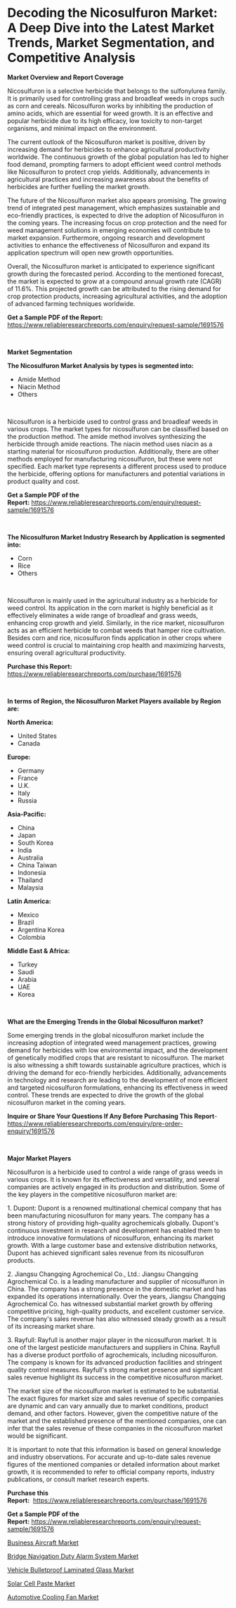 <p><h1>Decoding the Nicosulfuron Market: A Deep Dive into the Latest Market Trends, Market Segmentation, and Competitive Analysis</h1></p><p><strong>Market Overview and Report Coverage</strong></p>
<p><p>Nicosulfuron is a selective herbicide that belongs to the sulfonylurea family. It is primarily used for controlling grass and broadleaf weeds in crops such as corn and cereals. Nicosulfuron works by inhibiting the production of amino acids, which are essential for weed growth. It is an effective and popular herbicide due to its high efficacy, low toxicity to non-target organisms, and minimal impact on the environment.</p><p>The current outlook of the Nicosulfuron market is positive, driven by increasing demand for herbicides to enhance agricultural productivity worldwide. The continuous growth of the global population has led to higher food demand, prompting farmers to adopt efficient weed control methods like Nicosulfuron to protect crop yields. Additionally, advancements in agricultural practices and increasing awareness about the benefits of herbicides are further fuelling the market growth.</p><p>The future of the Nicosulfuron market also appears promising. The growing trend of integrated pest management, which emphasizes sustainable and eco-friendly practices, is expected to drive the adoption of Nicosulfuron in the coming years. The increasing focus on crop protection and the need for weed management solutions in emerging economies will contribute to market expansion. Furthermore, ongoing research and development activities to enhance the effectiveness of Nicosulfuron and expand its application spectrum will open new growth opportunities.</p><p>Overall, the Nicosulfuron market is anticipated to experience significant growth during the forecasted period. According to the mentioned forecast, the market is expected to grow at a compound annual growth rate (CAGR) of 11.6%. This projected growth can be attributed to the rising demand for crop protection products, increasing agricultural activities, and the adoption of advanced farming techniques worldwide.</p></p>
<p><strong>Get a Sample PDF of the Report:</strong> <a href="https://www.reliableresearchreports.com/enquiry/request-sample/1691576">https://www.reliableresearchreports.com/enquiry/request-sample/1691576</a></p>
<p>&nbsp;</p>
<p><strong>Market Segmentation</strong></p>
<p><strong>The Nicosulfuron Market Analysis by types is segmented into:</strong></p>
<p><ul><li>Amide Method</li><li>Niacin Method</li><li>Others</li></ul></p>
<p>&nbsp;</p>
<p><p>Nicosulfuron is a herbicide used to control grass and broadleaf weeds in various crops. The market types for nicosulfuron can be classified based on the production method. The amide method involves synthesizing the herbicide through amide reactions. The niacin method uses niacin as a starting material for nicosulfuron production. Additionally, there are other methods employed for manufacturing nicosulfuron, but these were not specified. Each market type represents a different process used to produce the herbicide, offering options for manufacturers and potential variations in product quality and cost.</p></p>
<p><strong>Get a Sample PDF of the Report:</strong>&nbsp;<a href="https://www.reliableresearchreports.com/enquiry/request-sample/1691576">https://www.reliableresearchreports.com/enquiry/request-sample/1691576</a></p>
<p>&nbsp;</p>
<p><strong>The Nicosulfuron Market Industry Research by Application is segmented into:</strong></p>
<p><ul><li>Corn</li><li>Rice</li><li>Others</li></ul></p>
<p>&nbsp;</p>
<p><p>Nicosulfuron is mainly used in the agricultural industry as a herbicide for weed control. Its application in the corn market is highly beneficial as it effectively eliminates a wide range of broadleaf and grass weeds, enhancing crop growth and yield. Similarly, in the rice market, nicosulfuron acts as an efficient herbicide to combat weeds that hamper rice cultivation. Besides corn and rice, nicosulfuron finds application in other crops where weed control is crucial to maintaining crop health and maximizing harvests, ensuring overall agricultural productivity.</p></p>
<p><strong>Purchase this Report:</strong>&nbsp; <a href="https://www.reliableresearchreports.com/purchase/1691576">https://www.reliableresearchreports.com/purchase/1691576</a></p>
<p>&nbsp;</p>
<p><strong>In terms of Region, the Nicosulfuron Market Players available by Region are:</strong></p>
<p>
    <p> <strong> North America: </strong>
        <ul>
            <li>United States</li>
            <li>Canada</li>
        </ul>
        </p> 
    <p> <strong> Europe: </strong>
        <ul>
            <li>Germany</li>
            <li>France</li>
            <li>U.K.</li>
            <li>Italy</li>
            <li>Russia</li>
        </ul>
        </p> 
    <p> <strong> Asia-Pacific: </strong>
        <ul>
            <li>China</li>
            <li>Japan</li>
            <li>South Korea</li>
            <li>India</li>
            <li>Australia</li>
            <li>China Taiwan</li>
            <li>Indonesia</li>
            <li>Thailand</li>
            <li>Malaysia</li>
        </ul>
        </p> 
    <p> <strong> Latin America: </strong>
        <ul>
            <li>Mexico</li>
            <li>Brazil</li>
            <li>Argentina Korea</li>
            <li>Colombia</li>
        </ul>
        </p> 
    <p> <strong> Middle East & Africa: </strong>
        <ul>
            <li>Turkey</li>
            <li>Saudi</li>
            <li>Arabia</li>
            <li>UAE</li>
            <li>Korea</li>
        </ul>
    </p>
    </p>
<p>&nbsp;</p>
<p><strong>What are the Emerging Trends in the Global Nicosulfuron market?</strong></p>
<p><p>Some emerging trends in the global nicosulfuron market include the increasing adoption of integrated weed management practices, growing demand for herbicides with low environmental impact, and the development of genetically modified crops that are resistant to nicosulfuron. The market is also witnessing a shift towards sustainable agriculture practices, which is driving the demand for eco-friendly herbicides. Additionally, advancements in technology and research are leading to the development of more efficient and targeted nicosulfuron formulations, enhancing its effectiveness in weed control. These trends are expected to drive the growth of the global nicosulfuron market in the coming years.</p></p>
<p><strong>Inquire or Share Your Questions If Any Before Purchasing This Report</strong>- <a href="https://www.reliableresearchreports.com/enquiry/pre-order-enquiry/1691576">https://www.reliableresearchreports.com/enquiry/pre-order-enquiry/1691576</a></p>
<p>&nbsp;</p>
<p><strong>Major Market Players</strong></p>
<p><p>Nicosulfuron is a herbicide used to control a wide range of grass weeds in various crops. It is known for its effectiveness and versatility, and several companies are actively engaged in its production and distribution. Some of the key players in the competitive nicosulfuron market are:</p><p>1. Dupont: Dupont is a renowned multinational chemical company that has been manufacturing nicosulfuron for many years. The company has a strong history of providing high-quality agrochemicals globally. Dupont's continuous investment in research and development has enabled them to introduce innovative formulations of nicosulfuron, enhancing its market growth. With a large customer base and extensive distribution networks, Dupont has achieved significant sales revenue from its nicosulfuron products.</p><p>2. Jiangsu Changqing Agrochemical Co., Ltd.: Jiangsu Changqing Agrochemical Co. is a leading manufacturer and supplier of nicosulfuron in China. The company has a strong presence in the domestic market and has expanded its operations internationally. Over the years, Jiangsu Changqing Agrochemical Co. has witnessed substantial market growth by offering competitive pricing, high-quality products, and excellent customer service. The company's sales revenue has also witnessed steady growth as a result of its increasing market share.</p><p>3. Rayfull: Rayfull is another major player in the nicosulfuron market. It is one of the largest pesticide manufacturers and suppliers in China. Rayfull has a diverse product portfolio of agrochemicals, including nicosulfuron. The company is known for its advanced production facilities and stringent quality control measures. Rayfull's strong market presence and significant sales revenue highlight its success in the competitive nicosulfuron market.</p><p>The market size of the nicosulfuron market is estimated to be substantial. The exact figures for market size and sales revenue of specific companies are dynamic and can vary annually due to market conditions, product demand, and other factors. However, given the competitive nature of the market and the established presence of the mentioned companies, one can infer that the sales revenue of these companies in the nicosulfuron market would be significant.</p><p>It is important to note that this information is based on general knowledge and industry observations. For accurate and up-to-date sales revenue figures of the mentioned companies or detailed information about market growth, it is recommended to refer to official company reports, industry publications, or consult market research experts.</p></p>
<p><strong>Purchase this Report:</strong>&nbsp;&nbsp;<a href="https://www.reliableresearchreports.com/purchase/1691576">https://www.reliableresearchreports.com/purchase/1691576</a></p>
<p></p>
<p><strong>Get a Sample PDF of the Report:</strong>&nbsp;<a href="https://www.reliableresearchreports.com/enquiry/request-sample/1691576">https://www.reliableresearchreports.com/enquiry/request-sample/1691576</a></p>
<p><p><a href="https://www.linkedin.com/pulse/business-aircraft-market-size-share-global-analysis-16yuc/">Business Aircraft Market</a></p><p><a href="https://medium.com/@tanaysamar7412/bridge-navigation-duty-alarm-system-market-furnishes-information-on-market-share-market-trends-8b6a33e75d61">Bridge Navigation Duty Alarm System Market</a></p><p><a href="https://github.com/amae102299/Market-Research-Report-List-1/blob/main/vehicle-bulletproof-laminated-glass-market.md">Vehicle Bulletproof Laminated Glass Market</a></p><p><a href="https://github.com/sndrkn/Market-Research-Report-List-1/blob/main/solar-cell-paste-market.md">Solar Cell Paste Market</a></p><p><a href="https://www.linkedin.com/pulse/automotive-cooling-fan-market-challenges-opportunities-growth-5jxyc/">Automotive Cooling Fan Market</a></p></p>